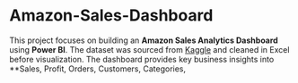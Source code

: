 # Amazon-Sales-Dashboard
This project focuses on building an **Amazon Sales Analytics Dashboard** using **Power BI**.   The dataset was sourced from [Kaggle](https://www.kaggle.com/) and cleaned in Excel before visualization.   The dashboard provides key business insights into **Sales, Profit, Orders, Customers, Categories,

